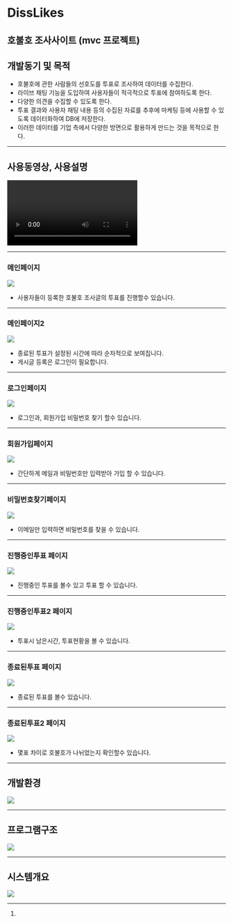 <h1> DissLikes </h1>
<h2>호불호 조사사이트 (mvc 프로젝트) </h2>
<h2>개발동기 및 목적</h2>
<ul>
  <li>호불호에 관한 사람들의 선호도를 투표로 조사하여 데이터를 수집한다.
  <li>라이브 채팅 기능을 도입하여 사용자들이 적극적으로 투표에 참여하도록 한다. 
  <li>다양한 의견을 수집할 수 있도록 한다. 
  <li>투표 결과와 사용자 채팅 내용 등의 수집된 자료를 추후에 마케팅 등에 사용할 수 있도록 데이터화하여 DB에 저장한다.
  <li>이러한 데이터를 기업 측에서 다양한 방면으로 활용하게 만드는 것을 목적으로 한다.
</li>
</ul>
<hr>
<h2>사용동영상, 사용설명</h2>
<video src="https://user-images.githubusercontent.com/85157790/165747505-97785237-2341-47fc-a290-3a862448386d.mp4"></video>
<hr>
<h3>메인페이지</h3>
<image src="https://user-images.githubusercontent.com/85157790/165747569-45be6ecb-96c6-46b4-8051-e789272958cd.png"></image>
<ul>
  <li> 사용자들이 등록한 호불호 조사글의 투표를 진행할수 있습니다.
</ul>
<hr>
<h3>메인페이지2</h3>
<image src="https://user-images.githubusercontent.com/85157790/165749583-3cc41709-bb8c-411a-a312-c59863cbad54.png"></image>
<ul>
  <li> 종료된 투표가 설정된 시간에 따라 순차적으로 보여집니다.
  <li> 게시글 등록은 로그인이 필요합니다.
</ul>
<hr>
<h3>로그인페이지</h3>
<image src="https://user-images.githubusercontent.com/85157790/165747573-553b5f8d-bc48-4ce5-baef-1f4de7d366b9.png"></image>
<ul>
  <li> 로그인과, 회원가입 비밀번호 찾기 할수 있습니다.
</ul>
<hr>
<h3>회원가입페이지</h3>
<image src="https://user-images.githubusercontent.com/85157790/165749703-db6daa20-dbe9-4555-9bb4-519550811737.png"></image>
<ul>
  <li> 간단하게 메일과 비밀번호만 입력받아 가입 할 수 있습니다.
</ul>
<hr>
<h3>비밀번호찾기페이지</h3>
<image src="https://user-images.githubusercontent.com/85157790/165749696-2f6da6b5-e662-4e32-8016-431502570a65.png"></image>
<ul>
  <li> 이메일만 입력하면 비밀번호를 찾을 수 있습니다.
</ul>
<hr>
<h3>진행중인투표 페이지</h3>
<image src="https://user-images.githubusercontent.com/85157790/165747576-4fed62eb-2c23-4694-993e-aa8e58eded49.png"></image>
<ul>
  <li> 진행중인 투표를 볼수 있고 투표 할 수 있습니다.
</ul>
<hr>
<h3>진행중인투표2 페이지</h3>
<image src="https://user-images.githubusercontent.com/85157790/165747578-30c9b481-f36a-45db-b2ba-1e2fb11f6730.png"></image>
<ul>
  <li> 투표시 남은시간, 투표현황을 볼 수 있습니다.
</ul>
<hr>
<h3>종료된투표 페이지</h3>
<image src="https://user-images.githubusercontent.com/85157790/165747580-19802fd9-0509-4c47-9284-7268a4b01a23.png"></image>
<ul>
  <li> 종료된 투표를 볼수 있습니다.
</ul>
<hr>
<h3>종료된투표2 페이지</h3>
<image src="https://user-images.githubusercontent.com/85157790/165747586-9933a727-7f04-45a3-86b4-0470fb76af8a.png"></image>
<ul>
  <li> 몇표 차이로 호불호가 나뉘었는지 확인할수 있습니다.
</ul>
<hr>
<h2>개발환경</h2>
<image src="https://user-images.githubusercontent.com/85157790/165753932-aa8a41aa-28c5-4756-96b1-d327175f6847.png"></image>
<hr>
<h2>프로그램구조</h2>
<image src="https://user-images.githubusercontent.com/85157790/165754913-3b66ea77-1f13-450a-b54c-67ec14f5f201.png"></image>
<hr>
<h2>시스템개요</h2>
<image src="https://user-images.githubusercontent.com/85157790/165755630-35aead56-9d30-4b48-9143-e4dca472309b.png"></image>
<hr>
<ol>
  <li>  
</ol>
<image src=""></image>
